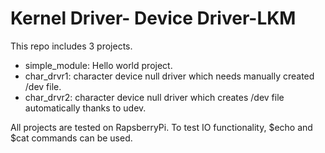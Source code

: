 # Kernel Driver- Device Driver-LKM
This repo includes 3 projects.
  - simple_module: Hello world project.
  - char_drvr1: character device null driver which needs manually created /dev file.
  - char_drvr2: character device null driver which creates /dev file automatically thanks to udev.
  
All projects are tested on RapsberryPi. To test IO functionality, $echo and $cat commands can be used.

